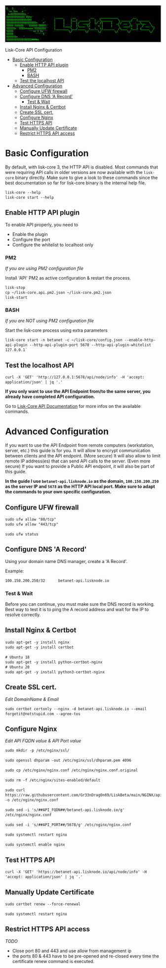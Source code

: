![##Header##](../PNG/Header.png)

Lisk-Core API Configuration

- [Basic Configuration](#basic-configuration)
  - [Enable HTTP API plugin](#enable-http-api-plugin)
    - [PM2](#pm2)
    - [BASH](#bash)
  - [Test the localhost API](#test-the-localhost-api)
- [Advanced Configuration](#advanced-configuration)
  - [Configure UFW firewall](#configure-ufw-firewall)
  - [Configure DNS 'A Record'](#configure-dns-a-record)
    - [Test & Wait](#test--wait)
  - [Install Nginx & Certbot](#install-nginx--certbot)
  - [Create SSL cert.](#create-ssl-cert)
  - [Configure Nginx](#configure-nginx)
  - [Test HTTPS API](#test-https-api)
  - [Manually Update Certificate](#manually-update-certificate)
  - [Restrict HTTPS API access](#restrict-https-api-access)

# Basic Configuration

By default, with lisk-core 3, the HTTP API is disabled.
Most commands that were requiring API calls in older versions are now available with the `lisk-core` binary directly.
Make sure to give a look to these commands since the best documentation so far for lisk-core binary is the internal help file.
```shell
lisk-core --help
lisk-core start --help
```

## Enable HTTP API plugin

To enable API properly, you need to
* Enable the plugin
* Configure the port
* Configure the whitelist to localhost only

### PM2
*If you are using PM2 configuration file* 

Install 'API' PM2 as active configuration & restart the process.

```shell
lisk-stop
cp ~/lisk-core.api.pm2.json ~/lisk-core.pm2.json
lisk-start
```

### BASH
*If you are NOT using PM2 configuration file* 

Start the lisk-core process using extra parameters

```shell
lisk-core start -n betanet -c ~/lisk-core/config.json --enable-http-api-plugin --http-api-plugin-port 5678 --http-api-plugin-whitelist 127.0.0.1`
```

## Test the localhost API 

```shell
curl -X 'GET' 'http://127.0.0.1:5678/api/node/info' -H 'accept: application/json' | jq '.'
```

**If you only want to use the API Endpoint from/to the same server, you already have completed API configuration.**

Go to [Lisk-Core API Documentation](https://lisk.io/documentation/lisk-core/v3/reference/api.html) for more infos on the available commands.

# Advanced Configuration

If you want to use the API Endpoint from remote computers (workstation, server, etc.) this guide is for you.
It will allow to encrypt communication between clients and the API endpoint. (More secure)
It will also allow to limit remote IP address(es) that can send API calls to the server. (Even more secure)
If you want to provide a Public API endpoint, it will also be part of this guide.

**In the guide I use `betanet-api.lisknode.io` as the domain, `100.150.200.250` as the server IP and `5678` as the HTTP API local port.
Make sure to adapt the commands to your own specific configuration.**

## Configure UFW firewall

```shell
sudo ufw allow "80/tcp"
sudo ufw allow "443/tcp"

sudo ufw status
```

## Configure DNS 'A Record'

Using your domain name DNS manager, create a 'A Record'.

Example:
```txt
100.150.200.250/32      betanet-api.lisknode.io
```

### Test & Wait

Before you can continue, you must make sure the DNS record is working.
Best way to test it is to ping the A record address and wait for the IP to resolve correctly.

## Install Nginx & Certbot

```shell
sudo apt-get -y install nginx
sudo apt-get -y install certbot

# Ubuntu 18
sudo apt-get -y install python-certbot-nginx
# Ubuntu 20
sudo apt-get -y install python3-certbot-nginx
```

## Create SSL cert.
*Edit DomainName & Email*

```shell
sudo certbot certonly --nginx -d betanet-api.lisknode.io --email forgetit@notstupid.com --agree-tos
```

## Configure Nginx
*Edit API FQDN value & API Port value*

```shell
sudo mkdir -p /etc/nginx/ssl/

sudo openssl dhparam -out /etc/nginx/ssl/dhparam.pem 4096

sudo cp /etc/nginx/nginx.conf /etc/nginx/nginx.conf.original

sudo rm -f /etc/nginx/sites-enabled/default

sudo curl https://raw.githubusercontent.com/Gr33nDrag0n69/LiskBeta/main/NGINX/api.template.nginx.conf -o /etc/nginx/nginx.conf

sudo sed -i 's/##API_FQDN##/betanet-api.lisknode.io/g' /etc/nginx/nginx.conf

sudo sed -i 's/##API_PORT##/5678/g' /etc/nginx/nginx.conf

sudo systemctl restart nginx

sudo systemctl enable nginx

```

## Test HTTPS API

```shell
curl -X 'GET' 'https://betanet-api.lisknode.io/api/node/info' -H 'accept: application/json' | jq '.'
```

## Manually Update Certificate

```shell
sudo certbot renew --force-renewal

sudo systemctl restart nginx

```

## Restrict HTTPS API access

*TODO*

- Close port 80 and 443 and use allow from management ip
- the ports 80 & 443 have to be pre-opened and re-closed every time the certificate renew command is executed.
